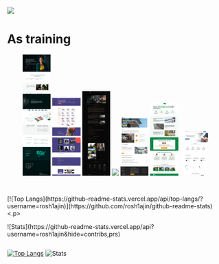 <p align="left">
  <a href="https://skillicons.dev">
    <img src="https://skillicons.dev/icons?i=html,css,js,react,figma,ps,cpp" />
  </a>
</p>

<h1>As training</h1>
<p align="center">
  <img src="https://github.com/rosh1ajin/rosh1ajin/blob/main/recediviz1.png" width="13%"/>
  <img src="https://github.com/rosh1ajin/rosh1ajin/blob/main/sneakshop.png" width="13%"/>
  <img src="https://github.com/rosh1ajin/rosh1ajin/blob/main/game.png" width="13%"/> 
  <img src="https://github.com/rosh1ajin/rosh1ajin/blob/main/lago.png" width="13%"/> 
  <img src="https://github.com/rosh1ajin/rosh1ajin/blob/main/evkl.png" width="13%"/> 
  <img src="https://github.com/rosh1ajin/rosh1ajin/blob/main/part.png" width="13%"/> 
  <img src="https://github.com/rosh1ajin/rosh1ajin/blob/main/lion.png" width="13%"/>
</p>
<div style="display: flex; flex-direction: column; align-items: center;">
  <p></p>[![Top Langs](https://github-readme-stats.vercel.app/api/top-langs/?username=rosh1ajin)](https://github.com/rosh1ajin/github-readme-stats)<.p>
  <p>![Stats](https://github-readme-stats.vercel.app/api?username=rosh1ajin&hide=contribs,prs)</p>
</div>

[![Top Langs](https://github-readme-stats.vercel.app/api/top-langs/?username=rosh1ajin)](https://github.com/rosh1ajin/github-readme-stats)
![Stats](https://github-readme-stats.vercel.app/api?username=rosh1ajin&hide=contribs,prs)

